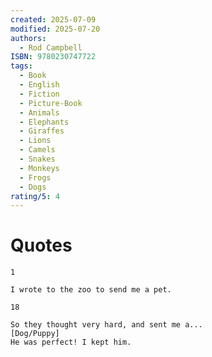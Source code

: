 ```yaml
---
created: 2025-07-09
modified: 2025-07-20
authors:
  - Rod Campbell
ISBN: 9780230747722
tags:
  - Book
  - English
  - Fiction
  - Picture-Book
  - Animals
  - Elephants
  - Giraffes
  - Lions
  - Camels
  - Snakes
  - Monkeys
  - Frogs
  - Dogs
rating/5: 4
---
```


# Quotes

```
1

I wrote to the zoo to send me a pet.
```

```
18

So they thought very hard, and sent me a...
[Dog/Puppy]
He was perfect! I kept him.
```
